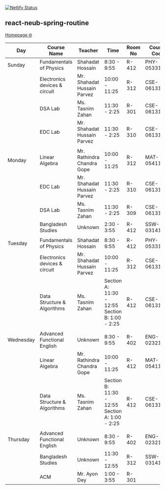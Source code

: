 [![Netlify Status](https://api.netlify.com/api/v1/badges/af7fee8a-23ef-4e1c-ad81-6754e0bc7060/deploy-status)](https://app.netlify.com/sites/spring23/deploys)

## react-neub-spring-routine

[Homepage 🌐](https://spring23.netlify.app)


| Day       | Course Name                        | Teacher                     | Time                             | Room No | Course Code  |
|-----------|-----------------------------------|-----------------------------|----------------------------------|---------|--------------|
| Sunday    | Fundamentals of Physics           | Shahadat Hossain            | 8:30 - 9:55                      | R-412   | PHY-05331201 |
|           | Electronics devices & circuit     | Mr. Shahadat Hussain Parvez  | 10:00 - 11:25                    | R-312   | CSE-06131213 |
|           | DSA Lab                           | Ms. Tasnim Zahan            | 11:30 - 2:25                     | R-301   | CSE-06131212 |
|           | EDC Lab                           | Mr. Shahadat Hussain Parvez  | 11:30 - 2:25                     | R-310   | CSE-06131214 |
|           |                                   |                             |                                  |         |              |
| Monday    | Linear Algebra                    | Mr. Rathindra Chandra Gope   | 10:00 - 11:25                    | R-312   | MAT-05411203 |
|           | EDC Lab                           | Mr. Shahadat Hussain Parvez  | 11:30 - 2:25                     | R-310   | CSE-06131214 |
|           | DSA Lab                           | Ms. Tasnim Zahan            | 11:30 - 2:25                     | R-309   | CSE-06131212 |
|           | Bangladesh Studies                | Unknown                     | 2:30 - 3:55                      | R-412   | SSW-03141202 |
|           |                                   |                             |                                  |         |              |
| Tuesday   | Fundamentals of Physics           | Shahadat Hossain            | 8:30 - 9:55                      | R-412   | PHY-05331201 |
|           | Electronics devices & circuit     | Mr. Shahadat Hussain Parvez  | 10:00 - 11:25                    | R-312   | CSE-06131213 |
|           | Data Structure & Algorithms       | Ms. Tasnim Zahan            | Section A: 11:30 - 12:55<br>Section B: 1:00 - 2:25 | R-412   | CSE-06131211 |
|           |                                   |                             |                                  |         |              |
| Wednesday | Advanced Functional English       | Unknown                     | 8:30 - 9:55                      | R-402   | ENG-02321201 |
|           | Linear Algebra                    | Mr. Rathindra Chandra Gope   | 10:00 - 11:25                    | R-412   | MAT-05411203 |
|           | Data Structure & Algorithms       | Ms. Tasnim Zahan            | Section B: 11:30 - 12:55<br>Section A: 1:00 - 2:25 | R-412   | CSE-06131211 |
|           |                                   |                             |                                  |         |              |
| Thursday  | Advanced Functional English       | Unknown                     | 8:30 - 9:55                      | R-402   | ENG-02321201 |
|           | Bangladesh Studies                | Unknown                     | 11:30 - 12:55                    | R-312   | SSW-03141202 |
|           | ACM                               | Mr. Ayon Dey                | 1:00 - 3:55                      | R-301   |              |

